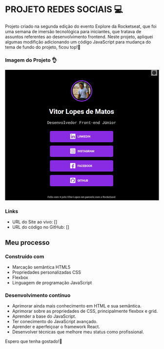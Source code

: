 # PROJETO REDES SOCIAIS 💻

Projeto criado na segunda edição do evento Explore da Rocketseat, 
que foi uma semana de imersão tecnológica para iniciantes, que 
tratava de assuntos referentes ao desenvolvimento frontend. Neste
projeto, apliquei algumas modifição adicionando um código JavaScript
para mudança do tema de fundo do projeto, ficou top!🤌

### Imagem do Projeto 👌

<img src="./src/imagens/projeto-redes-sociais.gif">

### Links

- URL do Site ao vivo: []
- URL do código no GitHub: []

## Meu processo

### Construído com

- Marcação semântica HTML5
- Propriedades personalizadas CSS
- Flexbox
- Linguagem de programação JavaScript


### Desenvolvimento contínuo

- Aprimorar ainda mais conhecimento em HTML e sua semântica.
- Aprimorar sobre as propriedades de CSS, principalmente flexbox e grid.
- Aprender a base do JavaScript.
- Ter conecimento do JavaScript avançado.
- Aprender e aperfeiçoar o framework React.
- Desenvolver técnicas que melhore meu status como profissional.

Espero que tenha gostado!🙂